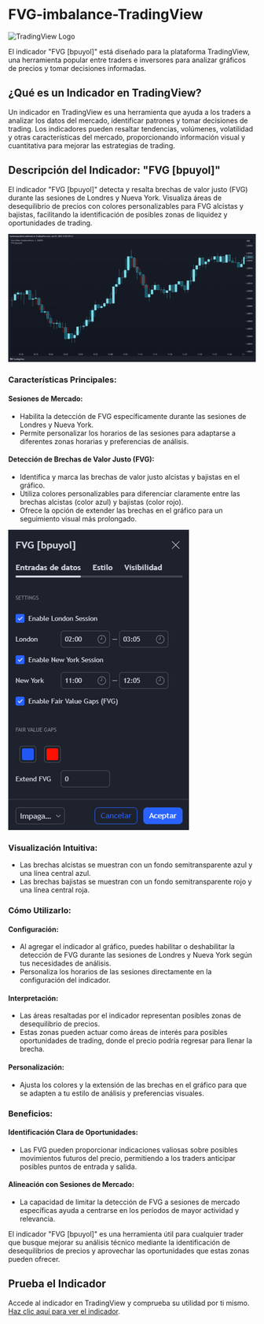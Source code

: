 # FVG-imbalance-TradingView

![TradingView Logo](https://upload.wikimedia.org/wikipedia/commons/5/59/TradingView_logo.png)

El indicador "FVG [bpuyol]" está diseñado para la plataforma TradingView, una herramienta popular entre traders e inversores para analizar gráficos de precios y tomar decisiones informadas.

## ¿Qué es un Indicador en TradingView?

Un indicador en TradingView es una herramienta que ayuda a los traders a analizar los datos del mercado, identificar patrones y tomar decisiones de trading. Los indicadores pueden resaltar tendencias, volúmenes, volatilidad y otras características del mercado, proporcionando información visual y cuantitativa para mejorar las estrategias de trading.

## Descripción del Indicador: "FVG [bpuyol]"

El indicador "FVG [bpuyol]" detecta y resalta brechas de valor justo (FVG) durante las sesiones de Londres y Nueva York. Visualiza áreas de desequilibrio de precios con colores personalizables para FVG alcistas y bajistas, facilitando la identificación de posibles zonas de liquidez y oportunidades de trading.

![EURUSD Chart](./images/EURUSD_2024-06-07_17-26-44.png)

### Características Principales:

#### Sesiones de Mercado:
- Habilita la detección de FVG específicamente durante las sesiones de Londres y Nueva York.
- Permite personalizar los horarios de las sesiones para adaptarse a diferentes zonas horarias y preferencias de análisis.

#### Detección de Brechas de Valor Justo (FVG):
- Identifica y marca las brechas de valor justo alcistas y bajistas en el gráfico.
- Utiliza colores personalizables para diferenciar claramente entre las brechas alcistas (color azul) y bajistas (color rojo).
- Ofrece la opción de extender las brechas en el gráfico para un seguimiento visual más prolongado.

![Indicator Panel](./images/panel-indicador-fvg-bpuyol.png)

### Visualización Intuitiva:
- Las brechas alcistas se muestran con un fondo semitransparente azul y una línea central azul.
- Las brechas bajistas se muestran con un fondo semitransparente rojo y una línea central roja.

### Cómo Utilizarlo:

#### Configuración:
- Al agregar el indicador al gráfico, puedes habilitar o deshabilitar la detección de FVG durante las sesiones de Londres y Nueva York según tus necesidades de análisis.
- Personaliza los horarios de las sesiones directamente en la configuración del indicador.

#### Interpretación:
- Las áreas resaltadas por el indicador representan posibles zonas de desequilibrio de precios.
- Estas zonas pueden actuar como áreas de interés para posibles oportunidades de trading, donde el precio podría regresar para llenar la brecha.

#### Personalización:
- Ajusta los colores y la extensión de las brechas en el gráfico para que se adapten a tu estilo de análisis y preferencias visuales.

### Beneficios:

#### Identificación Clara de Oportunidades:
- Las FVG pueden proporcionar indicaciones valiosas sobre posibles movimientos futuros del precio, permitiendo a los traders anticipar posibles puntos de entrada y salida.

#### Alineación con Sesiones de Mercado:
- La capacidad de limitar la detección de FVG a sesiones de mercado específicas ayuda a centrarse en los períodos de mayor actividad y relevancia.

El indicador "FVG [bpuyol]" es una herramienta útil para cualquier trader que busque mejorar su análisis técnico mediante la identificación de desequilibrios de precios y aprovechar las oportunidades que estas zonas pueden ofrecer.

## Prueba el Indicador

Accede al indicador en TradingView y comprueba su utilidad por ti mismo. [Haz clic aquí para ver el indicador](https://es.tradingview.com/script/TVn2fcFe/).
